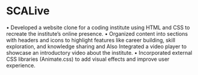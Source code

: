 # SCALive
•	Developed a website clone for a coding institute using HTML and CSS to recreate the institute’s online presence.
•	Organized content into sections with headers and icons to highlight features like career building, skill exploration, and knowledge sharing and Also Integrated a video player to showcase an introductory video about the institute.
•	Incorporated external CSS libraries (Animate.css) to add visual effects and improve user experience.
